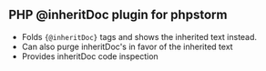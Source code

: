 PHP @inheritDoc plugin for phpstorm
-

- Folds `{@inheritDoc}` tags and shows the inherited text instead.<br/>
- Can also purge inheritDoc's in favor of the inherited text
- Provides inheritDoc code inspection

